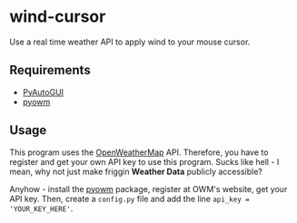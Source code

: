 # wind-cursor

Use a real time weather API to apply wind to your mouse cursor.

## Requirements

 * [PyAutoGUI](https://pypi.org/project/PyAutoGUI/)
 * [pyowm](https://pyowm.readthedocs.io)

## Usage

This program uses the [OpenWeatherMap](https://home.openweathermap.org/) API.
Therefore, you have to register and get your own API key to use this program.
Sucks like hell - I mean, why not just make friggin **Weather Data** publicly accessible?

Anyhow - install the [pyowm](https://pyowm.readthedocs.io) package, register at OWM's website, get your API key.
Then, create a `config.py` file and add the line `api_key = 'YOUR_KEY_HERE'`.
